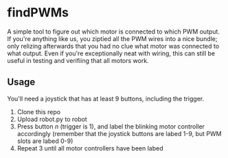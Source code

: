# findPWMs
A simple tool to figure out which motor is connected to which PWM output.  If you're anything like us, you ziptied all the PWM wires into a nice bundle; only relizing afterwards that you had no clue what motor was connected to what output.  Even if you're exceptionally neat with wiring, this can still be useful in testing and verifiing that all motors work.

## Usage
You'll need a joystick that has at least 9 buttons, including the trigger.

1. Clone this repo
2. Upload robot.py to robot
3. Press button *n* (trigger is 1), and label the blinking motor controller accordingly (remember that the joystick buttons are labed 1-9, but PWM slots are labed 0-9)
4. Repeat 3 until all motor controllers have been labed
